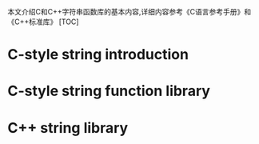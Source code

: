 本文介绍C和C++字符串函数库的基本内容,详细内容参考《C语言参考手册》和《C++标准库》
[TOC]
# C-style string introduction

# C-style string function library

# C++ string library
## 
## 
## 
## 